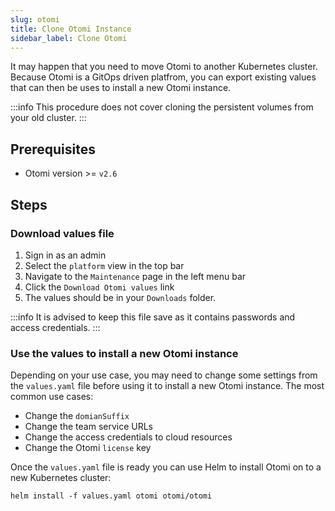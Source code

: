 ```yaml
---
slug: otomi
title: Clone Otomi Instance
sidebar_label: Clone Otomi
---
```


It may happen that you need to move Otomi to another Kubernetes cluster. Because Otomi is a GitOps driven platfrom, you can export existing values that can then be uses to install a new Otomi instance.

:::info
This procedure does not cover cloning the persistent volumes from your old cluster.
:::

## Prerequisites

- Otomi version >= `v2.6`

## Steps

### Download values file

1. Sign in as an admin
2. Select the `platform` view in the top bar
3. Navigate to the `Maintenance` page in the left menu bar
4. Click the `Download Otomi values` link
5. The values should be in your `Downloads` folder.

:::info
It is advised to keep this file save as it contains passwords and access credentials.
:::

### Use the values to install a new Otomi instance

Depending on your use case, you may need to change some settings from the `values.yaml` file before using it to install a new Otomi instance. The most common use cases:

- Change the `domianSuffix`
- Change the team service URLs
- Change the access credentials to cloud resources
- Change the Otomi `license` key

Once the `values.yaml` file is ready you can use Helm to install Otomi on to a new Kubernetes cluster:

```
helm install -f values.yaml otomi otomi/otomi
```
